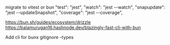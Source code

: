 migrate to vitest or bun
"test": "jest",
"watch": "jest --watch",
"snapupdate": "jest --updateSnapshot",
"coverage": "jest --coverage",

https://bun.sh/guides/ecosystem/drizzle
https://balamurugan16.hashnode.dev/blazingly-fast-cli-with-bun

Add cli for 
bunx gitignore -types